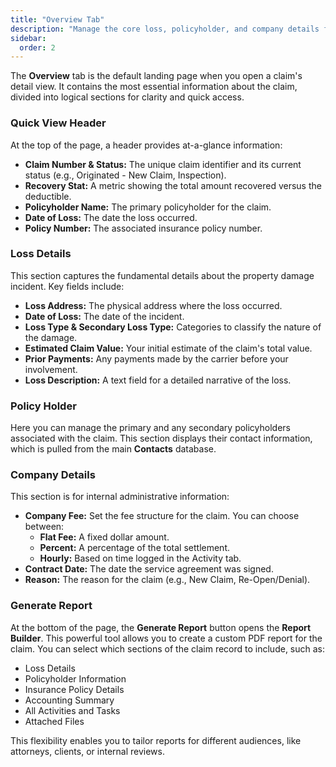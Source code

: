 ```yaml
---
title: "Overview Tab"
description: "Manage the core loss, policyholder, and company details for a claim on the Overview tab."
sidebar:
  order: 2
---
```


The **Overview** tab is the default landing page when you open a claim's detail view. It contains the most essential information about the claim, divided into logical sections for clarity and quick access.

### Quick View Header

At the top of the page, a header provides at-a-glance information:
- **Claim Number & Status:** The unique claim identifier and its current status (e.g., Originated - New Claim, Inspection).
- **Recovery Stat:** A metric showing the total amount recovered versus the deductible.
- **Policyholder Name:** The primary policyholder for the claim.
- **Date of Loss:** The date the loss occurred.
- **Policy Number:** The associated insurance policy number.

### Loss Details

This section captures the fundamental details about the property damage incident. Key fields include:
- **Loss Address:** The physical address where the loss occurred.
- **Date of Loss:** The date of the incident.
- **Loss Type & Secondary Loss Type:** Categories to classify the nature of the damage.
- **Estimated Claim Value:** Your initial estimate of the claim's total value.
- **Prior Payments:** Any payments made by the carrier before your involvement.
- **Loss Description:** A text field for a detailed narrative of the loss.

### Policy Holder

Here you can manage the primary and any secondary policyholders associated with the claim. This section displays their contact information, which is pulled from the main **Contacts** database.

### Company Details

This section is for internal administrative information:
- **Company Fee:** Set the fee structure for the claim. You can choose between:
    - **Flat Fee:** A fixed dollar amount.
    - **Percent:** A percentage of the total settlement.
    - **Hourly:** Based on time logged in the Activity tab.
- **Contract Date:** The date the service agreement was signed.
- **Reason:** The reason for the claim (e.g., New Claim, Re-Open/Denial).

### Generate Report

At the bottom of the page, the **Generate Report** button opens the **Report Builder**. This powerful tool allows you to create a custom PDF report for the claim. You can select which sections of the claim record to include, such as:
- Loss Details
- Policyholder Information
- Insurance Policy Details
- Accounting Summary
- All Activities and Tasks
- Attached Files

This flexibility enables you to tailor reports for different audiences, like attorneys, clients, or internal reviews.